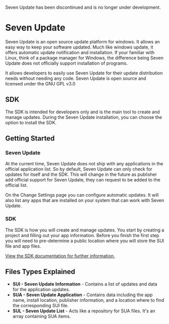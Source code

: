 Seven Update has been discontinued and is no longer under development.

Seven Update
=============

Seven Update is an open source update platform for windows. It allows an easy way to keep your software updated. Much like windows update, it offers automatic update notification and installation. If your familiar with Linux, think of a package manager for Windows, the difference being Seven Update does not officially support installation of programs. 

It allows developers to easily use Seven Update for their update distribution needs without needing any code. Seven Update is open source and licensed under the GNU GPL v3.0

SDK
-------

The SDK is intended for developers only and is the main tool to create and manage updates. During the Seven Update installation, you can choose the option to install the SDK.

Getting Started
------------

### Seven Update

At the current time, Seven Update does not ship with any applications in the official application list. So by default, Seven Update can only check for updates for itself and the SDK.
This will change in the future as publisher add official support for Seven Update, they can request to be added to the official list.

On the Change Settings page you can configure automatic updates. It will also list any apps that are installed on your system that can work with Seven Update.

### SDK

The SDK is how you will create and manage updates. You start by creating a project and filling out your app information.
Before you finish the first step you will need to pre-determine a public location where you will store the SUI file and app files.

[View the SDK documentation for further information.][1]

Files Types Explained
------
* **SUI - Seven Update Information** - Contains a list of updates and data for the application updates.
* **SUA - Seven Update Application** - Contains data including the app name, install location, publisher information, and a location where to find the corresponding SUI file.
* **SUL - Seven Update List** - Acts like a repository for SUA files. It's an array containing SUA items.

[1]: https://github.com/sevenalive/sevenupdate/blob/master/sdk.readme.md